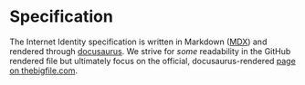 # Specification

The Internet Identity specification is written in Markdown ([MDX]) and rendered through [docusaurus]. We strive for _some_ readability in the GitHub rendered file but ultimately focus on the official, docusaurus-rendered [page on thebigfile.com](https://thebigfile.com/docs/current/references/ii-spec/).


[docusaurus]: http://docusaurus.io
[MDX]: https://mdxjs.com
